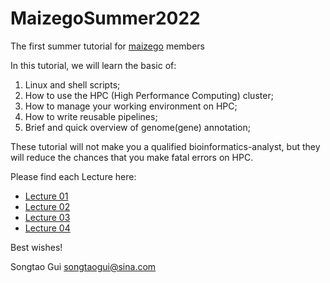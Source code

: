 # MaizegoSummer2022

The first summer tutorial for [maizego](http://www.maizego.org/) members

In this tutorial, we will learn the basic of:
1. Linux and shell scripts;
2. How to use the HPC (High Performance Computing) cluster;
3. How to manage your working environment on HPC;
4. How to write reusable pipelines;
5. Brief and quick overview of genome(gene) annotation;

These tutorial will not make you a qualified bioinformatics-analyst,
but they will reduce the chances that you make fatal errors on HPC.

Please find each Lecture here:

<!-- - [Preprint of Lecture 01](https://songtaogui.github.io/MaizegoSummer2022/Lecture01/Preprint) -->
- [Lecture 01](https://songtaogui.github.io/MaizegoSummer2022/Lecture01)
- [Lecture 02](https://songtaogui.github.io/MaizegoSummer2022/Lecture02)
- [Lecture 03](https://songtaogui.github.io/MaizegoSummer2022/Lecture03)
- [Lecture 04](https://songtaogui.github.io/MaizegoSummer2022/Lecture04)

Best wishes!

Songtao Gui
songtaogui@sina.com
